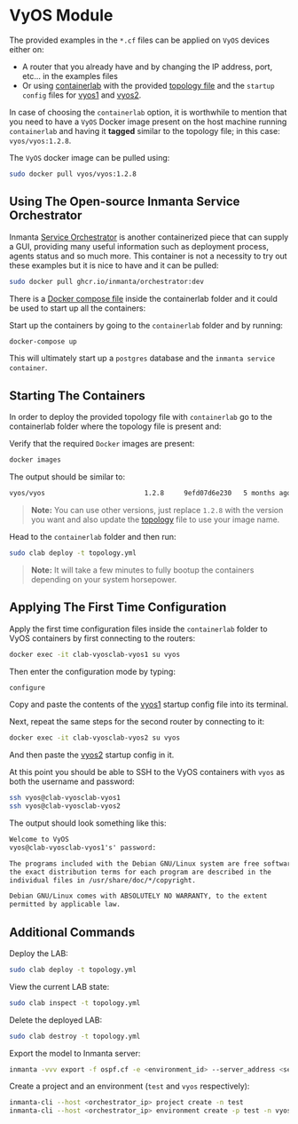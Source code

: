 # VyOS Module

The provided examples in the `*.cf` files can be applied on `VyOS` devices either on:

* A router that you already have and by changing the IP address, port, etc... in the examples files
* Or using [containerlab](https://containerlab.srlinux.dev/) with the provided [topology file](containerlab/topology.yml) and the `startup config` files for [vyos1](containerlab/vyos1.cfg) and [vyos2](containerlab/vyos2.cfg).

In case of choosing the `containerlab` option, it is worthwhile to mention that you need to have a `VyOS` Docker image present on the host machine running `containerlab` and having it **tagged** similar to the topology file; in this case: `vyos/vyos:1.2.8`.

The `VyOS` docker image can be pulled using:

```bash
sudo docker pull vyos/vyos:1.2.8
```

## Using The Open-source Inmanta Service Orchestrator

Inmanta [Service Orchestrator](https://inmanta.com/service-orchestrator/) is another containerized piece that can supply a GUI, providing many useful information such as deployment process, agents status and so much more. This container is not a necessity to try out these examples but it is nice to have and it can be pulled:

```bash
sudo docker pull ghcr.io/inmanta/orchestrator:dev
```

There is a [Docker compose file](containerlab/docker-compose.yml) inside the containerlab folder and it could be used to start up all the containers:

Start up the containers by going to the `containerlab` folder and by running:

```bash
docker-compose up
```

This will ultimately start up a `postgres` database and the `inmanta service container`.

## Starting The Containers

In order to deploy the provided topology file with `containerlab` go to the containerlab folder where the topology file is present and:

Verify that the required `Docker` images are present:

```sh
docker images
```

The output should be similar to:

```txt
vyos/vyos                         1.2.8     9efd07d6e230   5 months ago   606MB
```

> **Note:** You can use other versions, just replace `1.2.8` with the version you want and also update the [topology](containerlab/topology.yml) file to use your image name.

Head to the `containerlab` folder and then run:

```bash
sudo clab deploy -t topology.yml
```

> **Note:** It will take a few minutes to fully bootup the containers depending on your system horsepower.

## Applying The First Time Configuration

Apply the first time configuration files inside the `containerlab` folder to VyOS containers by first connecting to the routers:

```bash
docker exec -it clab-vyosclab-vyos1 su vyos
```

Then enter the configuration mode by typing:

```bash
configure
```

Copy and paste the contents of the [vyos1](containerlab/vyos1.cfg) startup config file into its terminal.

Next, repeat the same steps for the second router by connecting to it:

```bash
docker exec -it clab-vyosclab-vyos2 su vyos
```

And then paste the [vyos2](containerlab/vyos2.cfg) startup config in it.

At this point you should be able to SSH to the VyOS containers with `vyos` as both the username and password:

```bash
ssh vyos@clab-vyosclab-vyos1
ssh vyos@clab-vyosclab-vyos2
```

The output should look something like this:

```txt
Welcome to VyOS
vyos@clab-vyosclab-vyos1's' password:

The programs included with the Debian GNU/Linux system are free software;
the exact distribution terms for each program are described in the
individual files in /usr/share/doc/*/copyright.

Debian GNU/Linux comes with ABSOLUTELY NO WARRANTY, to the extent
permitted by applicable law.
```

## Additional Commands

Deploy the LAB:

```sh
sudo clab deploy -t topology.yml
```

View the current LAB state:

```sh
sudo clab inspect -t topology.yml
```

Delete the deployed LAB:

```sh
sudo clab destroy -t topology.yml
```

Export the model to Inmanta server:

```sh
inmanta -vvv export -f ospf.cf -e <environment_id> --server_address <server_ip_address>
```

Create a project and an environment (`test` and `vyos` respectively):

```bash
inmanta-cli --host <orchestrator_ip> project create -n test
inmanta-cli --host <orchestrator_ip> environment create -p test -n vyos --save
```
